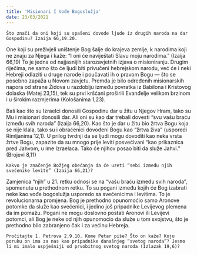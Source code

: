 ```yaml
---
title: 'Misionari I Vođe Bogoslužja'
date: 23/03/2021
---
```


`Što znači da oni koji su spašeni dovode ljude iz drugih naroda na dar Gospodinu? Izaija 66,19.20.`

One koji su preživjeli uništenje Bog šalje do krajeva zemlje, k narodima koji ne znaju za Njega i kaže: “I oni će naviještati Slavu moju narodima.” (Izaija 66,19) To je jedna od najjasnijih starozavjetnih izjava o misioniranju. Drugim riječima, ne samo što će ljudi biti privučeni hebrejskom narodu, već će i neki Hebreji odlaziti u druge narode i poučavati ih o pravom Bogu — što se posebno zapaža u Novom zavjetu. Premda je bilo određenih misionarskih napora od strane Židova u razdoblju između povratka iz Babilona i Kristovog dolaska (Matej 23,15), tek su prvi kršćani proširili Evanđelje velikom brzinom i u širokim razmjerima (Kološanima 1,23).

Baš kao što su Izraelci donosili Gospodinu dar u žitu u Njegov Hram, tako su Mu i misionari donosili dar. Ali oni su kao dar trebali dovesti “svu vašu braću između svih naroda” (Izaija 66,20). Kao što je dar u žitu bio žrtva Bogu koja se nije klala, tako su i obraćenici dovođeni Bogu kao “žrtva živa” (usporedi Rimljanima 12,1). U prilog tvrdnji da se ljudi mogu dovoditi kao neka vrsta žrtve Bogu, zapazite da su mnogo prije leviti posvećivani “kao prikaznica pred Jahvom, u ime Izraelaca. Tako će njihov posao biti da služe Jahvi.” (Brojevi 8,11)

`Kakvo je značenje Božjeg obećanja da će uzeti “sebi između njih svećenike levite” (Izaija 66,21)?`

Zamjenica “njih” u 21. retku odnosi se na “vašu braću između svih naroda”, spomenutu u prethodnom retku. To su pogani između kojih će Bog izabrati neke kao vođe bogoslužja usporedo sa svećenicima i levitima. To je revolucionarna promjena. Bog je prethodno opunomoćio samo Aronove potomke da služe kao svećenici, i jedino još pripadnike Levijevog plemena da im pomažu. Pogani ne mogu doslovno postati Aronovi ili Levijevi potomci, ali Bog je neke od njih opunomoćio da služe u tom svojstvu, što je prethodno bilo zabranjeno čak i za većinu Hebreja.

`Pročitajte 1. Petrova 2,9.10. Kome Petar piše? Što on kaže? Koju poruku on ima za nas kao pripadnike današnjeg “svetog naroda”? Jesmo li mi imalo uspješniji od prvobitnog svetog naroda (Izlazak 19,6)?`